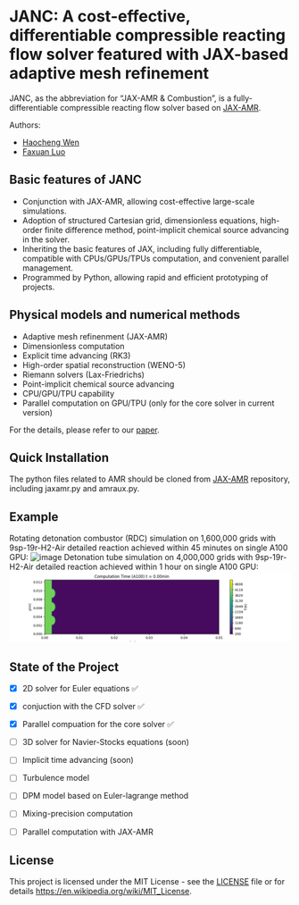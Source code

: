 # JANC: A cost-effective, differentiable compressible reacting flow solver featured with JAX-based adaptive mesh refinement

JANC, as the abbreviation for “JAX-AMR & Combustion”, is a fully-differentiable compressible reacting flow solver based on [JAX-AMR](https://github.com/JA4S/JAX-AMR).

Authors:
- [Haocheng Wen](https://github.com/thuwen)
- [Faxuan Luo](https://github.com/luofx23)

## Basic features of JANC
- Conjunction with JAX-AMR, allowing cost-effective large-scale simulations.
- Adoption of structured Cartesian grid, dimensionless equations,  high-order finite difference method, point-implicit chemical source advancing in the solver.
- Inheriting the basic features of JAX, including fully differentiable, compatible with CPUs/GPUs/TPUs computation, and convenient parallel management.
- Programmed by Python, allowing rapid and efficient prototyping of projects.

## Physical models and numerical methods
- Adaptive mesh refinenment (JAX-AMR)
- Dimensionless computation
- Explicit time advancing (RK3)
- High-order spatial reconstruction (WENO-5)
- Riemann solvers (Lax-Friedrichs)
- Point-implicit chemical source advancing
- CPU/GPU/TPU capability
- Parallel computation on GPU/TPU (only for the core solver in current version)

For the details, please refer to our [paper](xxx).

## Quick Installation
 The python files related to AMR should be cloned from [JAX-AMR](https://github.com/JA4S/JAX-AMR) repository, including jaxamr.py and amraux.py.

## Example

Rotating detonation combustor (RDC) simulation on 1,600,000 grids with 9sp-19r-H2-Air detailed reaction achieved within 45 minutes on single A100 GPU:
![image](https://github.com/JA4S/JANC/blob/main/RDC_example.gif)
Detonation tube simulation on 4,000,000 grids with 9sp-19r-H2-Air detailed reaction achieved within 1 hour on single A100 GPU:
![image](https://github.com/JA4S/JANC/blob/main/detonation_tube_example.gif)

## State of the Project

- [x] 2D solver for Euler equations  ✅
- [x] conjuction with the CFD solver ✅
- [x] Parallel compuation for the core solver ✅
- [ ] 3D solver for Navier-Stocks equations (soon)
- [ ] Implicit time advancing (soon)
- [ ] Turbulence model
- [ ] DPM model based on Euler-lagrange method
- [ ] Mixing-precision computation
- [ ] Parallel computation with JAX-AMR


## License
This project is licensed under the MIT License - see 
the [LICENSE](LICENSE) file or for details https://en.wikipedia.org/wiki/MIT_License.
